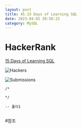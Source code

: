 ```yaml
---
layout: post
title: 45.15 Days of Learning SQL
date: 2023-04-01 20:58:23 
category: MySQL
---
```


# HackerRank 
 [15 Days of Learning SQL](https://www.hackerrank.com/challenges/15-days-of-learning-sql/problem?isFullScreen=true)  

![Hackers](https://s3.amazonaws.com/hr-challenge-images/19597/1458511164-12adec3b8b-ScreenShot2016-03-21at3.26.47AM.png)  

![Submissions](https://s3.amazonaws.com/hr-challenge-images/19597/1458511251-0b534030b9-ScreenShot2016-03-21at3.26.56AM.png)  

```MySQL
/*

*/

-- 풀이1


``` 
#참조
[]()   


